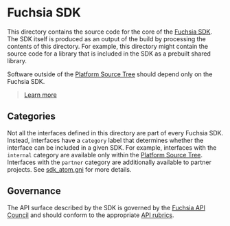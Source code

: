 # Fuchsia SDK

This directory contains the source code for the core of the [Fuchsia
SDK](../docs/glossary.md#fuchsia-sdk). The SDK itself is produced as an output
of the build by processing the contents of this directory.  For example, this
directory might contain the source code for a library that is included in the
SDK as a prebuilt shared library.

Software outside of the [Platform Source
Tree](../docs/glossary.md#platform-source-tree) should depend only on the Fuchsia
SDK.

> [Learn more](../docs/concepts/sdk/README.md)

## Categories

Not all the interfaces defined in this directory are part of every Fuchsia SDK.
Instead, interfaces have a `category` label that determines whether the
interface can be included in a given SDK. For example, interfaces with the
`internal` category are available only within the
[Platform Source Tree](../docs/glossary.md#platform-source-tree).
Interfaces with the `partner` category are additionally available to partner
projects. See [sdk_atom.gni](../build/sdk/sdk_atom.gni) for more details.

## Governance

The API surface described by the SDK is governed by the
[Fuchsia API Council](../docs/concepts/api/council.md) and should conform to
the appropriate [API rubrics](../docs/concepts/api/README.md).

